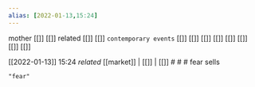 ```yaml
---
alias: [2022-01-13,15:24]
---
```

 mother [[]] [[]]
 related [[]] [[]]
 `contemporary events` [[]] [[]] [[]] [[]] [[]] [[]] [[]] [[]]

[[2022-01-13]] 15:24 _related_ [[market]] | [[]] | [[]] # # #
fear sells
```query
"fear"
```